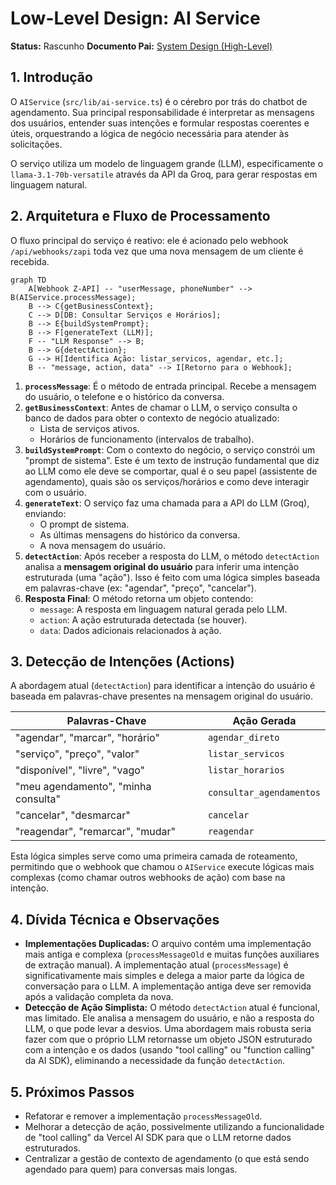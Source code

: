 # Low-Level Design: AI Service

**Status:** Rascunho
**Documento Pai:** [System Design (High-Level)](./001-system-design-hld.md)

## 1. Introdução

O `AIService` (`src/lib/ai-service.ts`) é o cérebro por trás do chatbot de agendamento. Sua principal responsabilidade é interpretar as mensagens dos usuários, entender suas intenções e formular respostas coerentes e úteis, orquestrando a lógica de negócio necessária para atender às solicitações.

O serviço utiliza um modelo de linguagem grande (LLM), especificamente o `llama-3.1-70b-versatile` através da API da Groq, para gerar respostas em linguagem natural.

## 2. Arquitetura e Fluxo de Processamento

O fluxo principal do serviço é reativo: ele é acionado pelo webhook `/api/webhooks/zapi` toda vez que uma nova mensagem de um cliente é recebida.

```mermaid
graph TD
    A[Webhook Z-API] -- "userMessage, phoneNumber" --> B(AIService.processMessage);
    B --> C{getBusinessContext};
    C --> D[DB: Consultar Serviços e Horários];
    B --> E{buildSystemPrompt};
    B --> F[generateText (LLM)];
    F -- "LLM Response" --> B;
    B --> G{detectAction};
    G --> H[Identifica Ação: listar_servicos, agendar, etc.];
    B -- "message, action, data" --> I[Retorno para o Webhook];
```

1.  **`processMessage`**: É o método de entrada principal. Recebe a mensagem do usuário, o telefone e o histórico da conversa.
2.  **`getBusinessContext`**: Antes de chamar o LLM, o serviço consulta o banco de dados para obter o contexto de negócio atualizado:
    -   Lista de serviços ativos.
    -   Horários de funcionamento (intervalos de trabalho).
3.  **`buildSystemPrompt`**: Com o contexto do negócio, o serviço constrói um "prompt de sistema". Este é um texto de instrução fundamental que diz ao LLM como ele deve se comportar, qual é o seu papel (assistente de agendamento), quais são os serviços/horários e como deve interagir com o usuário.
4.  **`generateText`**: O serviço faz uma chamada para a API do LLM (Groq), enviando:
    -   O prompt de sistema.
    -   As últimas mensagens do histórico da conversa.
    -   A nova mensagem do usuário.
5.  **`detectAction`**: Após receber a resposta do LLM, o método `detectAction` analisa a **mensagem original do usuário** para inferir uma intenção estruturada (uma "ação"). Isso é feito com uma lógica simples baseada em palavras-chave (ex: "agendar", "preço", "cancelar").
6.  **Resposta Final**: O método retorna um objeto contendo:
    -   `message`: A resposta em linguagem natural gerada pelo LLM.
    -   `action`: A ação estruturada detectada (se houver).
    -   `data`: Dados adicionais relacionados à ação.

## 3. Detecção de Intenções (Actions)

A abordagem atual (`detectAction`) para identificar a intenção do usuário é baseada em palavras-chave presentes na mensagem original do usuário.

| Palavras-Chave                                | Ação Gerada             |
| --------------------------------------------- | ----------------------- |
| "agendar", "marcar", "horário"                | `agendar_direto`        |
| "serviço", "preço", "valor"                   | `listar_servicos`       |
| "disponível", "livre", "vago"                 | `listar_horarios`       |
| "meu agendamento", "minha consulta"           | `consultar_agendamentos`|
| "cancelar", "desmarcar"                       | `cancelar`              |
| "reagendar", "remarcar", "mudar"              | `reagendar`             |

Esta lógica simples serve como uma primeira camada de roteamento, permitindo que o webhook que chamou o `AIService` execute lógicas mais complexas (como chamar outros webhooks de ação) com base na intenção.

## 4. Dívida Técnica e Observações

-   **Implementações Duplicadas:** O arquivo contém uma implementação mais antiga e complexa (`processMessageOld` e muitas funções auxiliares de extração manual). A implementação atual (`processMessage`) é significativamente mais simples e delega a maior parte da lógica de conversação para o LLM. A implementação antiga deve ser removida após a validação completa da nova.
-   **Detecção de Ação Simplista:** O método `detectAction` atual é funcional, mas limitado. Ele analisa a mensagem do usuário, e não a resposta do LLM, o que pode levar a desvios. Uma abordagem mais robusta seria fazer com que o próprio LLM retornasse um objeto JSON estruturado com a intenção e os dados (usando "tool calling" ou "function calling" da AI SDK), eliminando a necessidade da função `detectAction`.

## 5. Próximos Passos

-   Refatorar e remover a implementação `processMessageOld`.
-   Melhorar a detecção de ação, possivelmente utilizando a funcionalidade de "tool calling" da Vercel AI SDK para que o LLM retorne dados estruturados.
-   Centralizar a gestão de contexto de agendamento (o que está sendo agendado para quem) para conversas mais longas. 